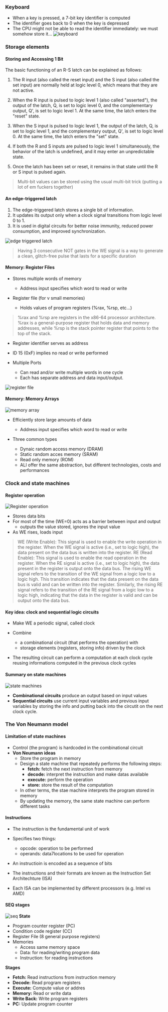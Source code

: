 ### Keyboard
- When a key is pressed, a 7-bit key identifier is computed
- The identifier goes back to 0 when the key is depressed
- The CPU might not be able to read the identifier immediately: we must somehow store it...
![keyboard](../images/keyboard.png)

### Storage elements
#### Storing and Accessing 1 Bit
The basic functioning of an R-S latch can be explained as follows:

1. The R input (also called the reset input) and the S input (also called the set input) are normally held at logic level 0, which means that they are not active.

2. When the R input is pulsed to logic level 1 (also called "asserted"), the output of the latch, Q, is set to logic level 0, and the complementary output, Q', is set to logic level 1. At the same time, the latch enters the "reset" state.

3. When the S input is pulsed to logic level 1, the output of the latch, Q, is set to logic level 1, and the complementary output, Q', is set to logic level 0. At the same time, the latch enters the "set" state.

4. If both the R and S inputs are pulsed to logic level 1 simultaneously, the behavior of the latch is undefined, and it may enter an unpredictable state.

5. Once the latch has been set or reset, it remains in that state until the R or S input is pulsed again.

> Multi-bit values can be stored using the usual multi-bit trick (putting a lot of em fuckers together)

#### An edge-triggered latch
1. The edge-triggered latch stores a single bit of information.
2. It updates its output only when a clock signal transitions from logic level 0 to 1.
3. It is used in digital circuits for better noise immunity, reduced power consumption, and improved synchronization.

![edge triggered latch](../images/edge-triggered%20latch.png)

> Having 3 consecutive NOT gates in the WE signal is a way to generate a clean, glitch-free pulse that lasts for a specific duration

#### Memory: Register Files
- Stores multiple words of memory
  - Address input specifies which word to read or write

- Register file (for v small memories)
  - Holds values of program registers (%rax, %rsp, etc...)
> %rax and %rsp are registers in the x86-64 processor architecture. %rax is a general-purpose register that holds data and memory addresses, while %rsp is the stack pointer register that points to the top of the stack. 
  - Register identifier serves as address
  - ID 15 (0xF) implies no read or write performed
  
- Multiple Ports
  - Can read and/or write multiple words in one cycle
  - Each has separate address and data input/output.

![register file](../images/register_fil.png)

#### Memory: Memory Arrays
![memory array](../images/register%20array.png)
- Efficiently store large amounts of data
  - Address input specifies which word to read or write

- Three common types
  - Dynaic random access memory (DRAM)
  - Static random acces memory (SRAM)
  - Read only memory (ROM)
  - ALl offer the same abstraction, but different technologies, costs and performances

### Clock and state machines
#### Register operation
![Register operation](../images/register%20operations.png)
- Stores data bits
- For most of the time (WE=0) acts as a barrier between input and output
  - outputs the value stored, ignores the input value
- As WE rises, loads input
> WE (Write Enable): This signal is used to enable the write operation in the register. When the WE signal is active (i.e., set to logic high), the data present on the data bus is written into the register.
> RE (Read Enable): This signal is used to enable the read operation in the register. When the RE signal is active (i.e., set to logic high), the data present in the register is output onto the data bus.
> The rising WE signal refers to the transition of the WE signal from a logic low to a logic high. This transition indicates that the data present on the data bus is valid and can be written into the register. Similarly, the rising RE signal refers to the transition of the RE signal from a logic low to a logic high, indicating that the data in the register is valid and can be output onto the data bus.

#### Key idea: clock and sequential logic circuits
- Make WE a periodic signal, called clock

- Combine
  - a combinational circuit (that performs the operation) with
  - storage elements (registers, storing info) driven by the clock
  
- The resulting circuit can perform a computation at each clock cycle reusing informations computed in the previous clock cycles

#### Summary on state machines
![state machines](../images/state_machines.png)
- **Combinational circuits** produce an output based on input values
- **Sequential circuits** use current input variables and previous input variables by storing the info and putting back into the circutit on the next clock cycle.

### The Von Neumann model
#### Limitation of state machines
- Control (the program) is hardcoded in the combinational circuit
- **Von Neumann ideas**
  - Store the program in memory
  - Design a state machine that repeatedy performs the following steps:
    - **fetch:** fetch the next instruction from memory
    - **decode:** interpret the instruction and make datas available
    - **execute:** perform the operation
    - **store:** store the result of the computation
  - In other terms, the stae machine interprets the program stored in memory
  - By updating the memory, the same state machine can perform different tasks
#### Instructions
- The instruction is the fundamental unit of work
- Specifies two things:
  - opcode: operation to be performed
  - operands: data7locations to be used for operation
- An instructioin is encoded as a sequence of bits
- The instructions and their formats are known as the Instruction Set Architechture (ISA)

- Each ISA can be implemented by different processors (e.g. Intel vs AMD)

#### SEQ stages
![seq](../images/SEQ.png)
**State**
- Program counter register (PC)
- Condition code register (CC)
- Register File (8 general purpose registers)
- Memories
  - Access same memory space
  - Data: for reading/writing program data
  - Instruction: for reading instructions
  
**Stages**
- **Fetch:** Read instructions from instruction memory
- **Decode:** Read program registers
- **Execute:** Compute value or addres
- **Memory:** Read or write data
- **Write Back:** Write program registers
- **PC:** Update program counter
